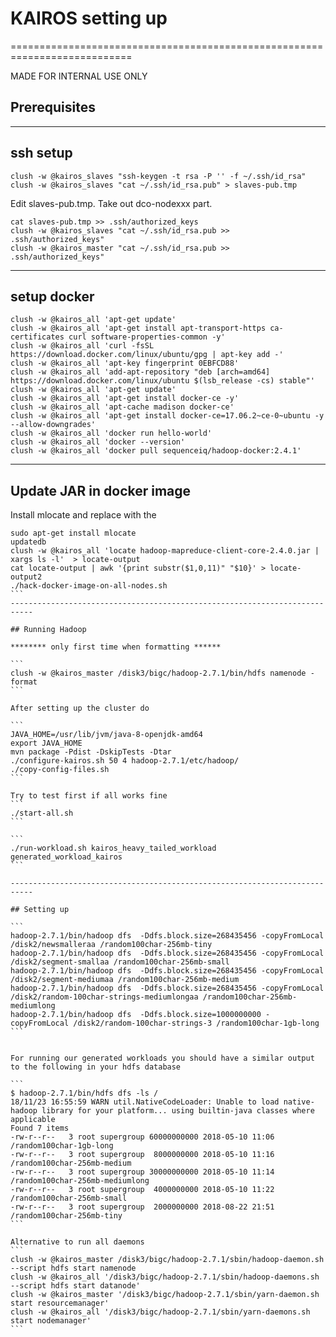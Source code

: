# KAIROS setting up
===========================================================================

MADE FOR INTERNAL USE ONLY

## Prerequisites

---------------------------------------------------------------------------

## ssh setup

```
clush -w @kairos_slaves "ssh-keygen -t rsa -P '' -f ~/.ssh/id_rsa"
clush -w @kairos_slaves "cat ~/.ssh/id_rsa.pub" > slaves-pub.tmp
```
Edit slaves-pub.tmp. Take out dco-nodexxx part.

```
cat slaves-pub.tmp >> .ssh/authorized_keys
clush -w @kairos_slaves "cat ~/.ssh/id_rsa.pub >> .ssh/authorized_keys"
clush -w @kairos_master "cat ~/.ssh/id_rsa.pub >> .ssh/authorized_keys"
```

---------------------------------------------------------------------------

## setup docker

```
clush -w @kairos_all 'apt-get update'
clush -w @kairos_all 'apt-get install apt-transport-https ca-certificates curl software-properties-common -y'
clush -w @kairos_all 'curl -fsSL https://download.docker.com/linux/ubuntu/gpg | apt-key add -'
clush -w @kairos_all 'apt-key fingerprint 0EBFCD88'
clush -w @kairos_all 'add-apt-repository "deb [arch=amd64] https://download.docker.com/linux/ubuntu $(lsb_release -cs) stable"'
clush -w @kairos_all 'apt-get update'
clush -w @kairos_all 'apt-get install docker-ce -y'
clush -w @kairos_all 'apt-cache madison docker-ce'
clush -w @kairos_all 'apt-get install docker-ce=17.06.2~ce-0~ubuntu -y --allow-downgrades'
clush -w @kairos_all 'docker run hello-world'
clush -w @kairos_all 'docker --version'
clush -w @kairos_all 'docker pull sequenceiq/hadoop-docker:2.4.1'
```

---------------------------------------------------------------------------

## Update JAR in docker image

Install mlocate and replace with the 

````
sudo apt-get install mlocate
updatedb
clush -w @kairos_all 'locate hadoop-mapreduce-client-core-2.4.0.jar | xargs ls -l'  > locate-output
cat locate-output | awk '{print substr($1,0,11)" "$10}' > locate-output2
./hack-docker-image-on-all-nodes.sh
```
---------------------------------------------------------------------------

## Running Hadoop

******** only first time when formatting ******

```
clush -w @kairos_master /disk3/bigc/hadoop-2.7.1/bin/hdfs namenode -format
```

After setting up the cluster do

```
JAVA_HOME=/usr/lib/jvm/java-8-openjdk-amd64
export JAVA_HOME
mvn package -Pdist -DskipTests -Dtar
./configure-kairos.sh 50 4 hadoop-2.7.1/etc/hadoop/
./copy-config-files.sh 
```

Try to test first if all works fine
```
./start-all.sh
```

```
./run-workload.sh kairos_heavy_tailed_workload generated_workload_kairos 
```

---------------------------------------------------------------------------

## Setting up

```
hadoop-2.7.1/bin/hadoop dfs  -Ddfs.block.size=268435456 -copyFromLocal /disk2/newsmalleraa /random100char-256mb-tiny
hadoop-2.7.1/bin/hadoop dfs  -Ddfs.block.size=268435456 -copyFromLocal /disk2/segment-smallaa /random100char-256mb-small
hadoop-2.7.1/bin/hadoop dfs  -Ddfs.block.size=268435456 -copyFromLocal /disk2/segment-mediumaa /random100char-256mb-medium
hadoop-2.7.1/bin/hadoop dfs  -Ddfs.block.size=268435456 -copyFromLocal /disk2/random-100char-strings-mediumlongaa /random100char-256mb-mediumlong
hadoop-2.7.1/bin/hadoop dfs  -Ddfs.block.size=1000000000 -copyFromLocal /disk2/random-100char-strings-3 /random100char-1gb-long
```


For running our generated workloads you should have a similar output to the following in your hdfs database

```
$ hadoop-2.7.1/bin/hdfs dfs -ls /
18/11/23 16:55:59 WARN util.NativeCodeLoader: Unable to load native-hadoop library for your platform... using builtin-java classes where applicable
Found 7 items
-rw-r--r--   3 root supergroup 60000000000 2018-05-10 11:06 /random100char-1gb-long
-rw-r--r--   3 root supergroup  8000000000 2018-05-10 11:16 /random100char-256mb-medium
-rw-r--r--   3 root supergroup 30000000000 2018-05-10 11:14 /random100char-256mb-mediumlong
-rw-r--r--   3 root supergroup  4000000000 2018-05-10 11:22 /random100char-256mb-small
-rw-r--r--   3 root supergroup  2000000000 2018-08-22 21:51 /random100char-256mb-tiny
```

Alternative to run all daemons
```
clush -w @kairos_master /disk3/bigc/hadoop-2.7.1/sbin/hadoop-daemon.sh --script hdfs start namenode
clush -w @kairos_all '/disk3/bigc/hadoop-2.7.1/sbin/hadoop-daemons.sh --script hdfs start datanode'
clush -w @kairos_master '/disk3/bigc/hadoop-2.7.1/sbin/yarn-daemon.sh start resourcemanager'
clush -w @kairos_all '/disk3/bigc/hadoop-2.7.1/sbin/yarn-daemons.sh start nodemanager'
```





